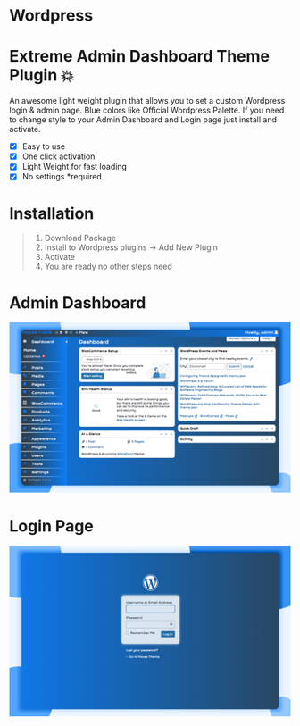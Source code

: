 # Wordpress
# Extreme Admin Dashboard Theme Plugin :boom:
An awesome light weight plugin that allows you to set a custom Wordpress login & admin page.
Blue colors like Official Wordpress Palette.
If you need to change style to your Admin Dashboard and Login page just install and activate.

- [x] Easy to use
- [x] One click activation
- [x] Light Weight for fast loading
- [x] No settings *required

# Installation
>1. Download Package
>2. Install to Wordpress plugins -> Add New Plugin
>3. Activate
>4. You are ready no other steps need

# Admin Dashboard

![alt text](https://raw.githubusercontent.com/Novas-Dev/Assets/main/landing.jpg)

# Login Page
![alt text](https://raw.githubusercontent.com/Novas-Dev/Assets/main/login-page.jpg)
